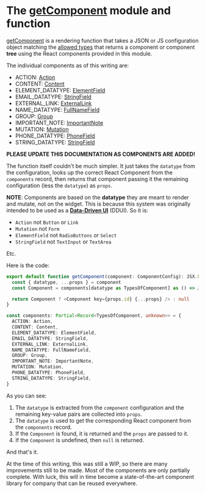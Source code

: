 <!-- markdownlint-disable-next-line no-inline-html -->
<h1 id="top">The <a href="./">getComponent</a> module and function</h1>

[getComponent](/src/modules/getComponent/index.tsx) is a rendering function that takes a JSON or JS configuration object matching the [allowed types](/src/modules/getComponent/types.ts) that returns a component or component **tree** using the React components provided in this module.

The individual components as of this writing are:

* ACTION: [Action](Action/index.tsx)
* CONTENT: [Content](Content/index.tsx)
* ELEMENT_DATATYPE: [ElementField](ElementField/index.tsx)
* EMAIL_DATATYPE: [StringField](StringField/index.tsx)
* EXTERNAL_LINK: [ExternalLink](ExternalLink/index.tsx)
* NAME_DATATYPE: [FullNameField](FullNameField/index.tsx)
* GROUP: [Group](Group/index.tsx)
* IMPORTANT_NOTE: [ImportantNote](ImportantNote/index.tsx)
* MUTATION: [Mutation](Mutation/index.tsx)
* PHONE_DATATYPE: [PhoneField](PhoneField/index.tsx)
* STRING_DATATYPE: [StringField](StringField/index.tsx)

**PLEASE UPDATE THIS DOCUMENTATION  AS COMPONENTS ARE ADDED!**

The function itself couldn't be much simpler. It just takes the `datatype` from the configuration, looks up the correct React Component from the `components` record, then returns that component passing it the remaining configuration (less the `datatype`) as `props`.

**NOTE**: Components are based on the **datatype** they are meant to render and mutate, not on the widget. This is because this system was originally intended to be used as a **[Data-Driven UI](/src/Ddui/antiCorruptionLayer/_DOCUMENTATION_/README.md)** (DDUI). So it is:

* `Action` not `Button` or `Link`
* `Mutation` not `Form`
* `ElementField` not `RadioButtons` or `Select`
* `StringField` not `TextInput` or `TextArea`

Etc.

Here is the code:

```ts
export default function getComponent(component: ComponentConfig): JSX.Element | null {
  const { datatype, ...props } = component
  const Component = components[datatype as TypesOfComponent] as () => JSX.Element

  return Component ? <Component key={props.id} {...props} /> : null
}

const components: Partial<Record<TypesOfComponent, unknown>> = {
  ACTION: Action,
  CONTENT: Content,
  ELEMENT_DATATYPE: ElementField,
  EMAIL_DATATYPE: StringField,
  EXTERNAL_LINK: ExternalLink,
  NAME_DATATYPE: FullNameField,
  GROUP: Group,
  IMPORTANT_NOTE: ImportantNote,
  MUTATION: Mutation,
  PHONE_DATATYPE: PhoneField,
  STRING_DATATYPE: StringField,
}
```

As you can see:

1. The `datatype` is extracted from the `component` configuration and the remaining key-value pairs are collected into `props`.
2. The `datatype` is used to get the corresponding React component from the `components` record.
3. If the `Component` is found, it is returned and the `props` are passed to it.
4. If the `Component` is undefined, then `null` is returned.

And that's it.

At the time of this writing, this was still a WIP, so there are many improvements still to be made. Most of the components are only partially complete. With luck, this will in time become a state-of-the-art component library for company that can be reused everywhere.
